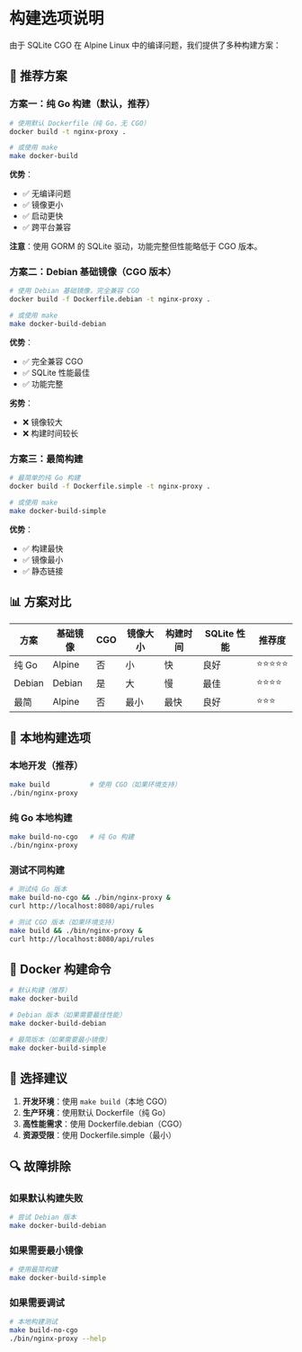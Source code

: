 # 构建选项说明

由于 SQLite CGO 在 Alpine Linux 中的编译问题，我们提供了多种构建方案：

## 🚀 推荐方案

### 方案一：纯 Go 构建（默认，推荐）
```bash
# 使用默认 Dockerfile（纯 Go，无 CGO）
docker build -t nginx-proxy .

# 或使用 make
make docker-build
```

**优势**：
- ✅ 无编译问题
- ✅ 镜像更小
- ✅ 启动更快
- ✅ 跨平台兼容

**注意**：使用 GORM 的 SQLite 驱动，功能完整但性能略低于 CGO 版本。

### 方案二：Debian 基础镜像（CGO 版本）
```bash
# 使用 Debian 基础镜像，完全兼容 CGO
docker build -f Dockerfile.debian -t nginx-proxy .

# 或使用 make
make docker-build-debian
```

**优势**：
- ✅ 完全兼容 CGO
- ✅ SQLite 性能最佳
- ✅ 功能完整

**劣势**：
- ❌ 镜像较大
- ❌ 构建时间较长

### 方案三：最简构建
```bash
# 最简单的纯 Go 构建
docker build -f Dockerfile.simple -t nginx-proxy .

# 或使用 make
make docker-build-simple
```

**优势**：
- ✅ 构建最快
- ✅ 镜像最小
- ✅ 静态链接

## 📊 方案对比

| 方案 | 基础镜像 | CGO | 镜像大小 | 构建时间 | SQLite 性能 | 推荐度 |
|------|----------|-----|----------|----------|-------------|--------|
| 纯 Go | Alpine | 否 | 小 | 快 | 良好 | ⭐⭐⭐⭐⭐ |
| Debian | Debian | 是 | 大 | 慢 | 最佳 | ⭐⭐⭐⭐ |
| 最简 | Alpine | 否 | 最小 | 最快 | 良好 | ⭐⭐⭐ |

## 🔧 本地构建选项

### 本地开发（推荐）
```bash
make build          # 使用 CGO（如果环境支持）
./bin/nginx-proxy
```

### 纯 Go 本地构建
```bash
make build-no-cgo   # 纯 Go 构建
./bin/nginx-proxy
```

### 测试不同构建
```bash
# 测试纯 Go 版本
make build-no-cgo && ./bin/nginx-proxy &
curl http://localhost:8080/api/rules

# 测试 CGO 版本（如果环境支持）
make build && ./bin/nginx-proxy &
curl http://localhost:8080/api/rules
```

## 🐳 Docker 构建命令

```bash
# 默认构建（推荐）
make docker-build

# Debian 版本（如果需要最佳性能）
make docker-build-debian

# 最简版本（如果需要最小镜像）
make docker-build-simple
```

## 🎯 选择建议

1. **开发环境**：使用 `make build`（本地 CGO）
2. **生产环境**：使用默认 Dockerfile（纯 Go）
3. **高性能需求**：使用 Dockerfile.debian（CGO）
4. **资源受限**：使用 Dockerfile.simple（最小）

## 🔍 故障排除

### 如果默认构建失败
```bash
# 尝试 Debian 版本
make docker-build-debian
```

### 如果需要最小镜像
```bash
# 使用最简构建
make docker-build-simple
```

### 如果需要调试
```bash
# 本地构建测试
make build-no-cgo
./bin/nginx-proxy --help